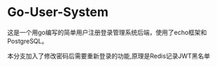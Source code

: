 # Go-User-System
这是一个用go编写的简单用户注册登录管理系统后端，使用了echo框架和PostgreSQL。

本分支加入了修改密码后需要重新登录的功能,原理是Redis记录JWT黑名单